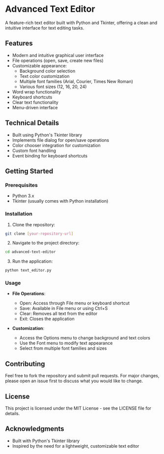 # Advanced Text Editor

A feature-rich text editor built with Python and Tkinter, offering a clean and intuitive interface for text editing tasks.

## Features

- Modern and intuitive graphical user interface
- File operations (open, save, create new files)
- Customizable appearance:
  - Background color selection
  - Text color customization
  - Multiple font families (Arial, Courier, Times New Roman)
  - Various font sizes (12, 16, 20, 24)
- Word wrap functionality
- Keyboard shortcuts
- Clear text functionality
- Menu-driven interface

## Technical Details

- Built using Python's Tkinter library
- Implements file dialog for open/save operations
- Color chooser integration for customization
- Custom font handling
- Event binding for keyboard shortcuts

## Getting Started

### Prerequisites

- Python 3.x
- Tkinter (usually comes with Python installation)

### Installation

1. Clone the repository:
```bash
git clone [your-repository-url]
```

2. Navigate to the project directory:
```bash
cd advanced-text-editor
```

3. Run the application:
```bash
python text_editor.py
```

### Usage

- **File Operations**:
  - Open: Access through File menu or keyboard shortcut
  - Save: Available in File menu or using Ctrl+S
  - Clear: Removes all text from the editor
  - Exit: Closes the application

- **Customization**:
  - Access the Options menu to change background and text colors
  - Use the Font menu to modify text appearance
  - Select from multiple font families and sizes

## Contributing

Feel free to fork the repository and submit pull requests. For major changes, please open an issue first to discuss what you would like to change.

## License

This project is licensed under the MIT License - see the LICENSE file for details.

## Acknowledgments

- Built with Python's Tkinter library
- Inspired by the need for a lightweight, customizable text editor
